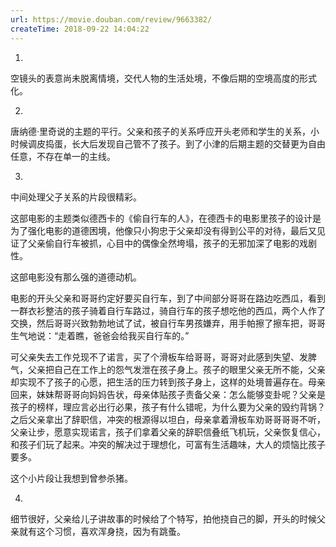 ```yaml
---
url: https://movie.douban.com/review/9663382/
createTime: 2018-09-22 14:04:22
---
```


1.

空镜头的表意尚未脱离情境，交代人物的生活处境，不像后期的空境高度的形式化。

2.

唐纳德·里奇说的主题的平行。父亲和孩子的关系呼应开头老师和学生的关系，小时候调皮捣蛋，长大后发现自己管不了孩子。到了小津的后期主题的交替更为自由任意，不存在单一的主线。

3.

中间处理父子关系的片段很精彩。

这部电影的主题类似德西卡的《偷自行车的人》，在德西卡的电影里孩子的设计是为了强化电影的道德困境，他像只小狗忠于父亲却没有得到公平的对待，最后又见证了父亲偷自行车被抓，心目中的偶像全然垮塌，孩子的无邪加深了电影的戏剧性。

这部电影没有那么强的道德动机。

电影的开头父亲和哥哥约定好要买自行车，到了中间部分哥哥在路边吃西瓜，看到一群衣衫整洁的孩子骑着自行车路过，骑自行车的孩子想吃他的西瓜，两个人作了交换，然后哥哥兴致勃勃地试了试，被自行车男孩嫌弃，用手帕擦了擦车把，哥哥生气地说：“走着瞧，爸爸会给我买自行车的。”

可父亲失去工作兑现不了诺言，买了个滑板车给哥哥，哥哥对此感到失望、发脾气，父亲把自己在工作上的怨气发泄在孩子身上。孩子的眼里父亲无所不能，父亲却实现不了孩子的心愿，把生活的压力转到孩子身上，这样的处境普遍存在。母亲回来，妹妹帮哥哥向妈妈告状，母亲体贴孩子责备父亲：怎么能够变卦呢？父亲是孩子的榜样，理应言必出行必果，孩子有什么错呢，为什么要为父亲的毁约背锅？之后父亲拿出了辞职信，冲突的根源得以坦白，母亲拿着滑板车劝哥哥哥哥不听，父亲让步，愿意实现诺言，孩子们拿着父亲的辞职信叠纸飞机玩，父亲恢复信心，和孩子们玩了起来。冲突的解决过于理想化，可富有生活趣味，大人的烦恼比孩子要多。

这个小片段让我想到曾参杀猪。

4.

细节很好，父亲给儿子讲故事的时候给了个特写，拍他挠自己的脚，开头的时候父亲就有这个习惯，喜欢浑身挠，因为有跳蚤。